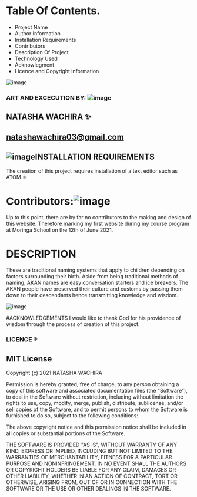 # Table Of Contents.
* Project Name
* Author Information
* Installation Requirements
* Contributors
* Description Of Project
* Technology Used
* Acknowlegment
* Licence and Copyright information


![image](https://user-images.githubusercontent.com/85103605/121897241-d3c29f80-cd2a-11eb-91c5-c8634f28754b.png)
### ART AND EXCECUTION BY: ![image](https://user-images.githubusercontent.com/85103605/121527624-4538e000-ca03-11eb-92c8-269599237579.png)

## NATASHA WACHIRA ✨
## natashawachira03@gmail.com 



## ![image](https://user-images.githubusercontent.com/85103605/121528045-c55f4580-ca03-11eb-8566-0f6fdbd5c36f.png)INSTALLATION REQUIREMENTS
The creation of this project requires installation of a text editor such as ATOM.⚛️
# Contributors:![image](https://user-images.githubusercontent.com/85103605/121559876-abcbf700-ca1f-11eb-80f2-f83599cf9741.png)
Up to this point, there are by far no contributors to the making and design of this website. Therefore marking my first website during my course program at Moringa School on the 12th of June 2021.

# DESCRIPTION
These are traditional naming systems that apply to children depending on factors surrounding their birth. Aside from being traditional methods of naming, AKAN names are easy conversation starters and ice breakers.
The AKAN people have preserved their culture and customs by passing them down to their descendants hence transmitting knowledge and wisdom.



![image](https://user-images.githubusercontent.com/85103605/121933830-3ded3b80-cd4f-11eb-96b3-cb14d36c9585.png)

#ACKNOWLEDGEMENTS
I would like to thank God for his providence of wisdom through the process of creation of this project.
###  LICENCE ®️ 
## MIT License

Copyright (c) 2021 NATASHA WACHIRA

Permission is hereby granted, free of charge, to any person obtaining a copy
of this software and associated documentation files (the "Software"), to deal
in the Software without restriction, including without limitation the rights
to use, copy, modify, merge, publish, distribute, sublicense, and/or sell
copies of the Software, and to permit persons to whom the Software is
furnished to do so, subject to the following conditions:

The above copyright notice and this permission notice shall be included in all
copies or substantial portions of the Software.

THE SOFTWARE IS PROVIDED "AS IS", WITHOUT WARRANTY OF ANY KIND, EXPRESS OR
IMPLIED, INCLUDING BUT NOT LIMITED TO THE WARRANTIES OF MERCHANTABILITY,
FITNESS FOR A PARTICULAR PURPOSE AND NONINFRINGEMENT. IN NO EVENT SHALL THE
AUTHORS OR COPYRIGHT HOLDERS BE LIABLE FOR ANY CLAIM, DAMAGES OR OTHER
LIABILITY, WHETHER IN AN ACTION OF CONTRACT, TORT OR OTHERWISE, ARISING FROM,
OUT OF OR IN CONNECTION WITH THE SOFTWARE OR THE USE OR OTHER DEALINGS IN THE
SOFTWARE.


